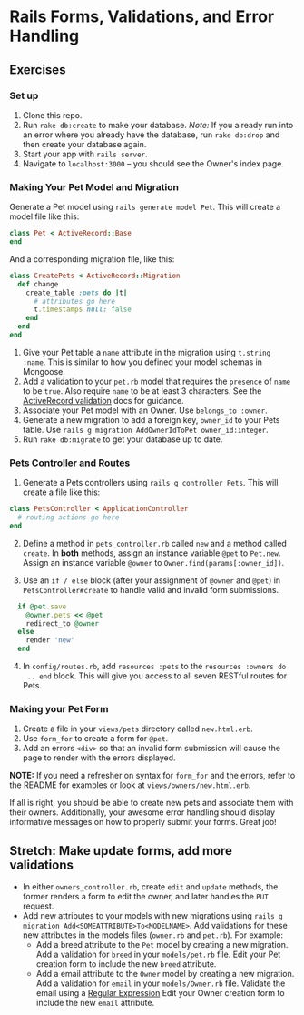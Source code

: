 # Rails Forms, Validations, and Error Handling

## Exercises

### Set up

1. Clone this repo.
2. Run `rake db:create` to make your database. *Note:* If you already run into an error where you already have the database, run `rake db:drop` and then create your database again.
3. Start your app with `rails server`.
4. Navigate to `localhost:3000` – you should see the Owner's index page.

### Making Your Pet Model and Migration

Generate a Pet model using `rails generate model Pet`. This will create a model file like this:

```ruby
class Pet < ActiveRecord::Base
end
```

And a corresponding migration file, like this:

```ruby
class CreatePets < ActiveRecord::Migration
  def change
    create_table :pets do |t|
      # attributes go here
      t.timestamps null: false
    end
  end
end
```

1. Give your Pet table a `name` attribute in the migration using `t.string :name`. This is similar to how you defined your model schemas in Mongoose.
2. Add a validation to your `pet.rb` model that requires the `presence` of `name` to be `true`. Also require `name` to be at least 3 characters. See the [ActiveRecord validation](http://edgeguides.rubyonrails.org/active_record_validations.html#length) docs for guidance.
3. Associate your Pet model with an Owner. Use `belongs_to :owner`.
4. Generate a new migration to add a foreign key, `owner_id` to your Pets table. Use `rails g migration AddOwnerIdToPet owner_id:integer`.
5. Run `rake db:migrate` to get your database up to date.

### Pets Controller and Routes

1. Generate a Pets controllers using `rails g controller Pets`. This will create a file like this:

  ```ruby
  class PetsController < ApplicationController
    # routing actions go here
  end
  ```

2. Define a method in `pets_controller.rb` called `new` and a method called `create`. In **both** methods, assign an instance variable `@pet` to `Pet.new`. Assign an instance variable `@owner` to `Owner.find(params[:owner_id])`.

3. Use an `if / else` block (after your assignment of `@owner` and  `@pet`) in `PetsController#create` to handle valid and invalid form submissions.
  ```ruby
    if @pet.save
      @owner.pets << @pet
      redirect_to @owner
    else
      render 'new'
    end
  ```

4. In `config/routes.rb`, add `resources :pets` to the `resources :owners do ... end` block. This will give you access to all seven RESTful routes for Pets.

### Making your Pet Form

1. Create a file in your `views/pets` directory called `new.html.erb`.
2. Use `form_for` to create a form for `@pet`.
3. Add an errors `<div>` so that an invalid form submission will cause the page to render with the errors displayed.

**NOTE:** If you need a refresher on syntax for `form_for` and the errors, refer to the README for examples or look at `views/owners/new.html.erb`.

If all is right, you should be able to create new pets and associate them with their owners. Additionally, your awesome error handling should display informative messages on how to properly submit your forms. Great job!

## Stretch: Make update forms, add more validations

- In either `owners_controller.rb`, create `edit` and `update` methods, the former renders a form to edit the owner, and later handles the `PUT` request.
- Add new attributes to your models with new migrations using `rails g migration Add<SOMEATTRIBUTE>To<MODELNAME>`. Add validations for these new attributes in the models files (`owner.rb` and `pet.rb`). For example:
  - Add a breed attribute to the `Pet` model by creating a new migration. Add a validation for `breed` in your `models/pet.rb` file. Edit your Pet creation form to include the new `breed` attribute.
  - Add a email attribute to the `Owner` model by creating a new migration. Add a validation for `email` in your `models/Owner.rb` file. Validate the email using a [Regular Expression](http://edgeguides.rubyonrails.org/active_record_validations.html#format) Edit your Owner creation form to include the new `email` attribute.
